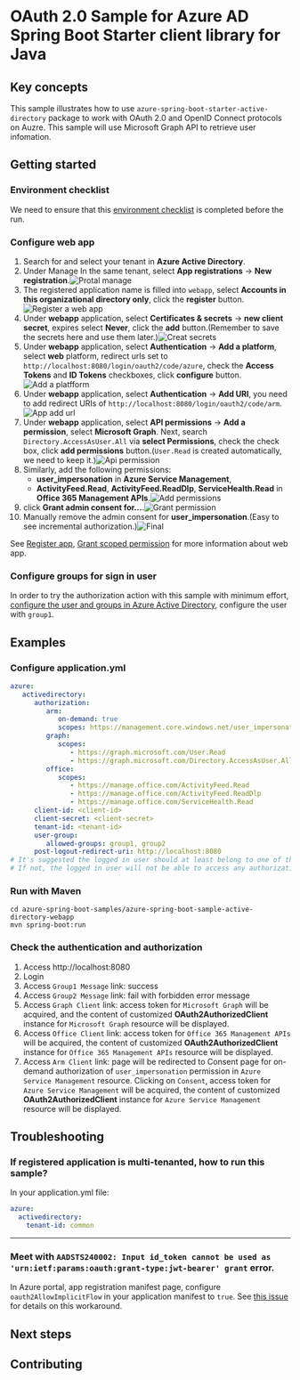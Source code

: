 # OAuth 2.0 Sample for Azure AD Spring Boot Starter client library for Java

## Key concepts
This sample illustrates how to use `azure-spring-boot-starter-active-directory` package to work with OAuth 2.0 and OpenID Connect protocols on Auzre. This sample will use Microsoft Graph API to retrieve user infomation.

## Getting started
### Environment checklist
We need to ensure that this [environment checklist][ready-to-run-checklist] is completed before the run.

### Configure web app
1. Search for and select your tenant in **Azure Active Directory**.
2. Under Manage In the same tenant, select **App registrations** -> **New registration**.![Protal manage](docs/image-protal-manage.png "Protal manage")
3. The registered application name is filled into `webapp`, select **Accounts in this organizational directory only**, click the **register** button.![Register a web app](docs/image-register-a-web-app.png "Register a web app")
4. Under **webapp** application, select **Certificates & secrets** -> **new client secret**, expires select **Never**, click the **add** button.(Remember to save the secrets here and use them later.)![Creat secrets](docs/image-creat-secrets-app.png "Creat secrets")
5. Under **webapp** application, select **Authentication** -> **Add a platform**, select **web** platform, redirect urls set to `http://localhost:8080/login/oauth2/code/azure`, check the **Access Tokens** and **ID Tokens** checkboxes, click **configure** button.![Add a platfform](docs/image-add-a-platfform.png "Add a platfform")
6. Under **webapp** application, select **Authentication** -> **Add URI**, you need to add redirect URIs of `http://localhost:8080/login/oauth2/code/arm`. ![App add url](docs/image-app-add-url.png "App add url")
7. Under **webapp** application, select **API permissions** -> **Add a permission**, select **Microsoft Graph**. Next, search `Directory.AccessAsUser.All` via **select Permissions**, check the check box, click **add permissions** button.(`User.Read` is created automatically, we need to keep it.)![Api permission](docs/image-api-permissions.png "Api permission")
8. Similarly, add the following permissions: 
   - **user_impersonation** in **Azure Service Management**,
   - **ActivityFeed.Read**, **ActivityFeed.ReadDlp**, **ServiceHealth.Read** in **Office 365 Management APIs**.![Add permissions](docs/image-add-permissions.png "Add permissions")
9. click **Grant admin consent for...**.![Grant permission](docs/image-grant-permission.png "Grant permission")
11. Manually remove the admin consent for **user_impersonation**.(Easy to see incremental authorization.)![Final](docs/image-final.png "Final")

See [Register app], [Grant scoped permission] for more information about web app.

### Configure groups for sign in user
In order to try the authorization action with this sample with minimum effort, [configure the user and groups in Azure Active Directory], configure the user with `group1`.

## Examples
### Configure application.yml
```yaml
azure:
   activedirectory:
      authorization:
         arm:
            on-demand: true
            scopes: https://management.core.windows.net/user_impersonation
         graph:
            scopes:
               - https://graph.microsoft.com/User.Read
               - https://graph.microsoft.com/Directory.AccessAsUser.All
         office:
            scopes:
               - https://manage.office.com/ActivityFeed.Read
               - https://manage.office.com/ActivityFeed.ReadDlp
               - https://manage.office.com/ServiceHealth.Read
      client-id: <client-id>
      client-secret: <client-secret>
      tenant-id: <tenant-id>
      user-group:
         allowed-groups: group1, group2
      post-logout-redirect-uri: http://localhost:8080
# It's suggested the logged in user should at least belong to one of the above groups
# If not, the logged in user will not be able to access any authorization controller rest APIs
```

### Run with Maven
```shell
cd azure-spring-boot-samples/azure-spring-boot-sample-active-directory-webapp
mvn spring-boot:run
```

### Check the authentication and authorization
1. Access http://localhost:8080
2. Login
3. Access `Group1 Message` link: success
4. Access `Group2 Message` link: fail with forbidden error message
5. Access `Graph Client` link: access token for `Microsoft Graph` will be acquired, and the content of customized **OAuth2AuthorizedClient** instance for `Microsoft Graph` resource will be displayed.
6. Access `Office Client` link: access token for `Office 365 Management APIs` will be acquired, the content of customized **OAuth2AuthorizedClient** instance for `Office 365 Management APIs` resource will be displayed.
7. Access `Arm Client` link: page will be redirected to Consent page for on-demand authorization of `user_impersonation` permission in `Azure Service Management` resource. Clicking on `Consent`, access token for `Azure Service Management` will be acquired, the content of customized **OAuth2AuthorizedClient** instance for `Azure Service Management` resource will be displayed.

## Troubleshooting
### If registered application is multi-tenanted, how to run this sample?
In your application.yml file:
```yaml
azure:
  activedirectory:
    tenant-id: common
```
---
### Meet with `AADSTS240002: Input id_token cannot be used as 'urn:ietf:params:oauth:grant-type:jwt-bearer' grant` error.
In Azure portal, app registration manifest page, configure `oauth2AllowImplicitFlow` in your application manifest to `true`. See [this issue] for details on this workaround.

## Next steps
## Contributing

<!-- LINKS -->
[ready-to-run-checklist]: https://github.com/Azure/azure-sdk-for-java/blob/master/sdk/spring/azure-spring-boot-samples/README.md#ready-to-run-checklist
[Register app]: https://docs.microsoft.com/azure/active-directory/develop/quickstart-register-app
[Grant scoped permission]: https://docs.microsoft.com/azure/active-directory/develop/quickstart-configure-app-access-web-apis
[configure the user and groups in Azure Active Directory]: https://docs.microsoft.com/azure/active-directory/active-directory-groups-create-azure-portal
[this issue]: https://github.com/MicrosoftDocs/azure-docs/issues/8121#issuecomment-387090099